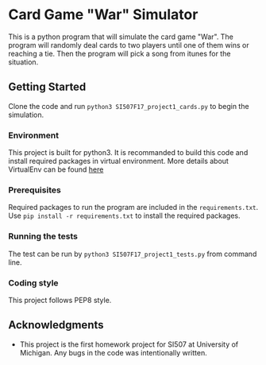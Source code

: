 # Card Game "War" Simulator

This is a python program that will simulate the card game "War". The program will randomly deal cards to two players until one of them wins or reaching a tie. Then the program will pick a song from itunes for the situation.

## Getting Started

Clone the code and run ```python3 SI507F17_project1_cards.py``` to begin the simulation.

### Environment

This project is built for python3. It is recommanded to build this code and install required packages in virtual environment. More details about VirtualEnv can be found [here](https://paper.dropbox.com/doc/Installing-Git-Python3-and-VirtualEnv-cu3AbWiKvzKO6g5rZkJRv)

### Prerequisites

Required packages to run the program are included in the ```requirements.txt```.
Use ```pip install -r requirements.txt``` to install the required packages.

### Running the tests

The test can be run by ```python3 SI507F17_project1_tests.py``` from command line.

### Coding style

This project follows PEP8 style.

## Acknowledgments

* This project is the first homework project for SI507 at University of Michigan. Any bugs in the code was intentionally written.


